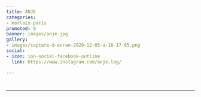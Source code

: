 ```yaml
---
title: ANJE
categories:
- morlaix-paris
promoted: 0
banner: images/anje.jpg
gallery:
- images/capture-d-ecran-2020-12-05-a-16-17-05.png
social:
- icon: ion-social-facebook-outline
  link: https://www.instagram.com/anje.lag/

---
```

# 

***